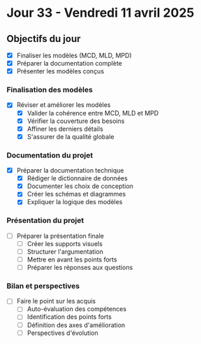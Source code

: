 # Jour 33 - Vendredi 11 avril 2025

## Objectifs du jour
- [X] Finaliser les modèles (MCD, MLD, MPD)
- [X] Préparer la documentation complète
- [X] Présenter les modèles conçus

### Finalisation des modèles
- [X] Réviser et améliorer les modèles
  - [X] Valider la cohérence entre MCD, MLD et MPD
  - [X] Vérifier la couverture des besoins
  - [X] Affiner les derniers détails
  - [X] S'assurer de la qualité globale

### Documentation du projet
- [X] Préparer la documentation technique
  - [X] Rédiger le dictionnaire de données
  - [X] Documenter les choix de conception
  - [X] Créer les schémas et diagrammes
  - [X] Expliquer la logique des modèles

### Présentation du projet
- [ ] Préparer la présentation finale
  - [ ] Créer les supports visuels
  - [ ] Structurer l'argumentation
  - [ ] Mettre en avant les points forts
  - [ ] Préparer les réponses aux questions

### Bilan et perspectives
- [ ] Faire le point sur les acquis
  - [ ] Auto-évaluation des compétences
  - [ ] Identification des points forts
  - [ ] Définition des axes d'amélioration
  - [ ] Perspectives d'évolution 
